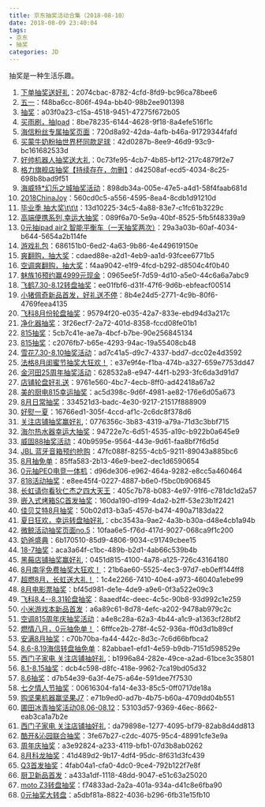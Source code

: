```yaml
---
title: 京东抽奖活动合集（2018-08-10）
date: 2018-08-09 23:40:04
tags:
- 京东
- 抽奖
categories: JD
---
```

抽奖是一种生活乐趣。
<!--more-->
1. [下单抽奖送好礼](https://sale.jd.com/act/CNG3trYx27yEX.html)：2074cbac-8782-4cfd-8fd9-bc96ca78bee6
2. [五一](https://sale.jd.com/act/N4gL8sZJXe.html)：f48ba6cc-806f-494a-bb40-98b2ee901398
3. [抽奖](https://sale.jd.com/act/dtToP3gx7OCBKD.html)：a03f0a23-c15a-4518-9451-47275f672b05
4. [买雨刷，抽Ipad](https://sale.jd.com/act/svlrndtxmo416.html)：8be78235-6144-4628-9f18-8a4efe516f1c
5. [海信粉丝专属抽奖页面](https://sale.jd.com/act/4toMzG5jeX2CZwuv.html)：720d8a92-42da-4afb-b46a-91729344fafd
6. [买蒙牛奶粉抽世界杯同款足球](https://sale.jd.com/act/UGbprCcw0m.html)：42d0287b-8ee9-46d9-93c9-bc161682533d
7. [好帅机器人抽奖送大礼](https://sale.jd.com/act/qzYfAxVibg6m.html)：0c73fe95-4cb7-4b85-bf12-217c4879f2e7
8. [格力旗舰店抽奖【持续存在，勿删】](https://sale.jd.com/act/sxY35ojWkC.html)：d42508af-ecd5-4034-8c25-698b8bad9f51
9. [海威特*幻乐之城抽奖活动](https://sale.jd.com/act/NrmetHp2Fi4L.html)：898db34a-005e-47e5-a4d1-58f4faab681d
10. [2018ChinaJoy](https://sale.jd.com/act/1UuBkvr8Jt7.html)：560cd0c5-a556-4595-8ea4-8cdb1d91210d
11. [毕业季 抽大奖\t\t\t](https://sale.jd.com/act/3SLPZ5Ybj7FDU.html)：13d10225-34c5-4a88-83e7-c1fc61b3229c
12. [高端便携系列,幸运大抽奖](https://sale.jd.com/act/7zBMrt5HRmLksY.html)：089f6a70-5e9a-40bf-8525-5fb5f48339a9
13. [0元抽ipad air2 智能平衡车（一天抽奖两次）](https://sale.jd.com/act/O1QBMSd2KTEHzhmf.html)：29a3a03b-60af-4034-b644-5654a2b114fe
14. [游戏礼包](https://sale.jd.com/act/BClHxZN1mRrb5P.html)：686151b0-6ed2-4a63-9b86-4e449619150e
15. [爽翻购，抽大奖](https://sale.jd.com/act/iFCghmnWEH01.html)：cdaed88e-a2d1-4eb9-aa1d-93fcee6771b5
16. [空调爽翻购，抽大奖](https://sale.jd.com/act/1uFvr6tD5VI0.html)：f4aa9042-e1f9-4fcd-b292-d8504c4f0b40
17. [魅族16预约赢4999元现金](https://sale.jd.com/act/InqRKmz0tg.html)：0965ee5f-7d59-4d10-a5e0-44c6a6a7abc9
18. [飞鹤7.30-8.12转盘抽奖](https://sale.jd.com/act/5CbJ0yLUhFs.html)：ee01fbf6-d31f-47f6-9d6b-ebfeacf00514
19. [小猪佩奇新品首发，好礼送不停](https://sale.jd.com/act/fbFuLiOQTBCAW0s.html)：8b4e24d5-2771-4c9b-80f6-4769feea4135
20. [飞科8月份轮盘抽奖](https://sale.jd.com/act/sVzvBGkcQH4t6RIF.html)：95794f20-e035-42a7-833e-ebd94d3a217c
21. [净化器抽奖](https://sale.jd.com/act/Gn0bVrw6XIEWdv1O.html)：3f26ecf7-2a72-401d-8358-fccd08fe01b1
22. [815抽奖](https://sale.jd.com/act/UzE0CMgmG5X.html)：5cb7c41e-ae7a-4bcf-b7be-90e256845134
23. [815抽奖](https://sale.jd.com/act/xXCmUAV6lBLH.html)：c2076fb7-b65e-4293-94ac-19a55408cb48
24. [雪花7.30-8.10抽奖活动](https://sale.jd.com/act/6NwVTGKxjfI8mUzl.html)：ad7c41a5-d9c7-4337-bdd7-dcc02e4d3592
25. [法格8月闺蜜节抽奖大狂欢！](https://sale.jd.com/act/7chvfJ3XKNFxMTL.html)：e37e9f4e-f1ba-474b-a327-659e7753dd47
26. [金河田25周年抽奖活动](https://sale.jd.com/act/QAmkEj6bL0Bl.html)：628532a8-e947-44f1-b293-3fc6da3d91d7
27. [店铺轮盘好礼送](https://sale.jd.com/act/PF3wtQqluDfS5gEy.html)：9761e560-4bc7-4ecb-8ff0-ad42418a67a2
28. [美的厨电815幸运抽奖](https://sale.jd.com/act/gKAD16BqTM.html)：ac5d398c-9d6f-4981-ae82-176e6d05a673
29. [8月日常抽奖](https://sale.jd.com/act/KxyLPzScgJo.html)：334521d3-badc-4e30-9217-21517f888909
30. [好熨一夏](https://sale.jd.com/act/AZoct2q1BOhTU.html)：16766ed1-305f-4ccd-af1c-2c6dc8f378d6
31. [关注店铺抽奖赢好礼](https://sale.jd.com/act/DhKrOjXnFcGL.html)：0776356c-3b83-4319-a79a-71d3c3bbf715
32. [海尔热水器幸运大抽奖](https://sale.jd.com/act/cXIprbGntixYU1.html)：94722e7c-6d51-4535-a19c-b922b0a645e9
33. [威固88抽奖活动](https://sale.jd.com/act/tOdn7JmqRgcX.html)：40b9595e-9564-443e-9d61-faa8bf7f6d5d
34. [JBL 蓝牙音箱预约抢购](https://sale.jd.com/act/P8SBbiMdRp.html)：47fc088f-8255-4cb5-9211-89043a885bc6
35. [8月抽免单](https://sale.jd.com/act/Ofzk8FVbXa.html)：85ffa583-2b13-46e9-bee2-dec1d6590654
36. [0元抽PEO电竞一体机](https://sale.jd.com/act/elxwYjKU40oOF7.html)：d96de306-e962-464a-9282-e8cc5a460464
37. [818活动抽奖](https://sale.jd.com/act/YwJvQOrbPKaLE2.html)：e8ee45f4-0227-4887-b6e0-f5bc0b906845
38. [长虹请你看狄仁杰之四大天王](https://sale.jd.com/act/VuCYTEc7k5Opfv.html)：405c7b78-b083-4e97-91f6-c781dc1d2a57
39. [嵌入式烤箱SC首发抽奖](https://sale.jd.com/act/q4YumPVZCFJl5R0z.html)：160da190-d199-4da2-b2ff-53e23b1f2421
40. [佳贝艾特8月抽奖](https://sale.jd.com/act/KxyLPzScgJo.html)：50b02d13-b3a5-457d-b474-490a7183da22
41. [夏日狂欢，幸运转盘抽好礼](https://sale.jd.com/act/DTNh7q8yWQgosK.html)：cbc3543a-9ae2-4a3b-b30a-d48e4cb1a94b
42. [微鲸活动抽奖页面no.5](https://sale.jd.com/act/dLW5AFnisJq6.html)：10faa6e5-f76d-417d-9027-068ca9f1c200
43. [奶爸盛典](https://sale.jd.com/act/YSaJ4HLW3jpq.html)：6b170510-85d9-4806-9034-c91749cbee15
44. [18-7抽奖](https://sale.jd.com/act/uzYr0eWdgPSs2vo.html)：aca3a64f-c1bc-489b-b2d1-4ab66c539b4b
45. [黑莓店铺抽奖赢好礼](https://sale.jd.com/act/AWtJKHVCUQxN.html)：0451d815-4100-4a78-a125-726c43164180
46. [8月南孚免费抽奖大狂欢！](https://sale.jd.com/act/xUvpngu6t0.html)：21b6ae60-5525-4ec3-97d7-eb0eff144ff8
47. [超燃8月，长虹送大礼！](https://sale.jd.com/act/QmTvS13ybal0gf.html)：1c4e2266-7410-40e4-a973-46040a1ebe99
48. [8月电影票抽奖](https://sale.jd.com/act/rgk7zN3o5Ci.html)：bf45d981-de1e-4de9-a9e6-0f3a522e09c3
49. [飞科8.4--8.31轮盘抽奖](https://sale.jd.com/act/lejBKAWUctaGOdSN.html)：8aaedf4c-deec-4c5c-90b8-93d992c1e259
50. [小米游戏本新品首发](https://sale.jd.com/act/gNGrP4mnoI0yM.html)：a6a89c61-8d78-4efc-a202-9478ab979c2c
51. [空调815周年庆抽奖活动](https://sale.jd.com/act/Vf1TRWbkmaJ4.html)：a4e8c28a-62a3-4b44-a1c9-a1363cf28bf2
52. [燃情八月，0元抽免单！](https://sale.jd.com/act/0yZmAx5o6WXkg.html)：6fffce2b-278f-4c52-936a-ff0d3d1b89cf
53. [安满8月抽奖](https://sale.jd.com/act/04IQKT1aivoL5bR.html)：c70b70ba-fa44-442c-8d3c-7c6d66bfbca2
54. [8.6-8.19海信转盘抽免单](https://sale.jd.com/act/PREzgwreDpq4Jxs8.html)：82abbae1-efd1-4e59-b9db-7151d598529e
55. [西门子家电   关注店铺抽好礼](https://sale.jd.com/act/WqFkmJcIODt1oEs.html)：b1996a84-282e-49ce-a2ad-61bce3c35801
56. [8.1-8.15抽奖](https://sale.jd.com/act/aM5znCPNuU.html)：dcb4c598-d8fc-418e-9962-7ca19bd05d32
57. [8.6抽奖](https://sale.jd.com/act/vhJOrkWsI2FR.html)：d7b54e39-6a3f-4e75-a64e-591dee7f7530
58. [七夕情人节抽奖](https://sale.jd.com/act/R6LyfqnlXue.html)：00616304-fa14-4e33-85c5-0ff0717de18a
59. [购坚果机器赢坚果J7](https://sale.jd.com/act/BM2aDzHmr7x5.html)：e71b9ed0-ad7b-4b75-b60a-4709dd04b551
60. [圃田冰青抽奖活动08.06-08.12](https://sale.jd.com/act/GNsI2WwlnmPE.html)：53103d57-9369-46ec-8662-eab3ca1a7b2e
61. [西门子家电   关注店铺抽好礼](https://sale.jd.com/act/WqFkmJcIODt1oEs.html)：da79898e-1277-4095-bf79-82ab8d4dd813
62. [酷开&沁园联合抽奖](https://sale.jd.com/act/XT7MUvCYjhfQJbR.html)：3fe67b27-c2dc-4075-95c4-48991cfe3e9a
63. [周年庆抽奖](https://sale.jd.com/act/FRNVZM8lOjyn5.html)：a3e92824-a233-4119-bfb1-07d3b8ab0262
64. [8月科龙抽奖](https://sale.jd.com/act/oMeBjgbZqW.html)：41d489d2-9b17-4df4-95dc-8f631d3fc439
65. [Q3首发抽奖](https://sale.jd.com/act/ADnbkPxzHj.html)：4fab04a1-cfa0-4dc0-9ce4-792b122f7e8f
66. [厨卫新品首发](https://sale.jd.com/act/fUtriqgZOy.html)：a433a1df-1118-48dd-9047-e51c63a25020
67. [moto Z3转盘抽奖](https://sale.jd.com/act/HjFUTlRp5zL8Wo.html)：f74833ad-2a2a-401a-934a-d41c8e6fba90
68. [0元抽奖大转盘](https://sale.jd.com/act/DhKrOjXnFcGL.html)：a5dbf81a-8822-4036-b296-6fb31e15fb10
